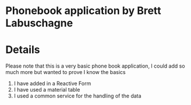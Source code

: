 # Phonebook application by Brett Labuschagne


# Details 
Please note that this is a very basic phone book application, I could add so much more but wanted to prove I know the basics

1. I have added in a Reactive Form
2. I have used a material table
3. I used a common service for the handling of the data
